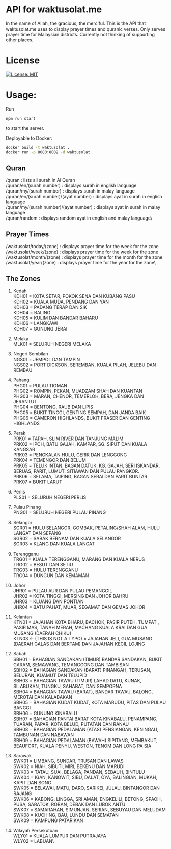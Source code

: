 # API for waktusolat.me

In the name of Allah, the gracious, the merciful.
This is the API that waktusolat.me uses to display prayer times and quranic verses. Only serves prayer time for Malaysian districts. Currently not thinking of supporting other places.

# License

[![License: MIT](https://img.shields.io/badge/License-MIT-yellow.svg)](https://opensource.org/licenses/MIT)

# Usage:

Run

```bash
npm run start
```

to start the server.

Deployable to Docker:

```bash
docker build -t waktusolat .
docker run -p 8080:8002 -d waktusolat
```

## Quran

/quran : lists all surah in Al Quran\
/quran/en/(surah number) : displays surah in english language\
/quran/my/(surah number) : displays surah in malay language\
/quran/en/(surah number)/(ayat number) : displays ayat in surah in english language\
/quran/my/(surah number)/(ayat number) : displays ayat in surah in malay language\
/quran/random : displays random ayat in english and malay language\

## Prayer Times

/waktusolat/today/(zone) : displays prayer time for the week for the zone\
/waktusolat/week/(zone) : displays prayer time for the week for the zone\
/waktusolat/month/(zone) : displays prayer time for the month for the zone\
/waktusolat/year/(zone) : displays prayer time for the year for the zone\

## The Zones

1. Kedah\
   KDH01 = KOTA SETAR, POKOK SENA DAN KUBANG PASU\
   KDH02 = KUALA MUDA, PENDANG DAN YAN\
   KDH03 = PADANG TERAP DAN SIK\
   KDH04 = BALING\
   KDH05 = KULIM DAN BANDAR BAHARU\
   KDH06 = LANGKAWI\
   KDH07 = GUNUNG JERAI

2. Melaka\
   MLK01 = SELURUH NEGERI MELAKA

3. Negeri Sembilan\
   NGS01 = JEMPOL DAN TAMPIN\
   NGS02 = PORT DICKSON, SEREMBAN, KUALA PILAH, JELEBU DAN REMBAU

4. Pahang\
   PHG01 = PULAU TIOMAN\
   PHG02 = ROMPIN, PEKAN, MUADZAM SHAH DAN KUANTAN\
   PHG03 = MARAN, CHENOR, TEMERLOH, BERA, JENGKA DAN JERANTUT\
   PHG04 = BENTONG, RAUB DAN LIPIS\
   PHG05 = BUKIT TINGGI, GENTING SEMPAH, DAN JANDA BAIK\
   PHG06 = CAMERON HIGHLANDS, BUKIT FRASER DAN GENTING HIGHLANDS

5. Perak\
   PRK01 = TAPAH, SLIM RIVER DAN TANJUNG MALIM\
   PRK02 = IPOH, BATU GAJAH, KAMPAR, SG. SIPUT DAN KUALA KANGSAR\
   PRK03 = PENGKALAN HULU, GERIK DAN LENGGONG\
   PRK04 = TEMENGOR DAN BELUM\
   PRK05 = TELUK INTAN, BAGAN DATUK, KG. GAJAH, SERI ISKANDAR, BERUAS, PARIT, LUMUT, SITIAWAN DAN PULAU PANGKOR.\
   PRK06 = SELAMA, TAIPING, BAGAN SERAI DAN PARIT BUNTAR\
   PRK07 = BUKIT LARUT

6. Perlis\
   PLS01 = SELURUH NEGERI PERLIS

7. Pulau Pinang\
   PNG01 = SELURUH NEGERI PULAU PINANG

8. Selangor\
   SGR01 = HULU SELANGOR, GOMBAK, PETALING/SHAH ALAM, HULU LANGAT DAN SEPANG\
   SGR02 = SABAK BERNAM DAN KUALA SELANGOR\
   SGR03 = KLANG DAN KUALA LANGAT

9. Terengganu\
   TRG01 = KUALA TERENGGANU, MARANG DAN KUALA NERUS\
   TRG02 = BESUT DAN SETIU\
   TRG03 = HULU TERENGGANU\
   TRG04 = DUNGUN DAN KEMAMAN

10. Johor\
    JHR01 = PULAU AUR DAN PULAU PEMANGGIL\
    JHR02 = KOTA TINGGI, MERSING DAN JOHOR BAHRU\
    JHR03 = KLUANG DAN PONTIAN\
    JHR04 = BATU PAHAT, MUAR, SEGAMAT DAN GEMAS JOHOR

11. Kelantan\
    KTN01 = JAJAHAN KOTA BHARU, BACHOK, PASIR PUTEH, TUMPAT , PASIR MAS, TANAH MERAH, MACHANG KUALA KRAI DAN GUA MUSANG (DAERAH CHIKU)\
    KTN03 <- (THIS IS NOT A TYPO) = JAJAHAN JELI, GUA MUSANG (DAERAH GALAS DAN BERTAM) DAN JAJAHAN KECIL LOJING

12. Sabah\
    SBH01 = BAHAGIAN SANDAKAN (TIMUR) BANDAR SANDAKAN, BUKIT GARAM, SEMAWANG, TEMANGGONG DAN TAMBISAN\
    SBH02 = BAHAGIAN SANDAKAN (BARAT) PINANGAH, TERUSAN, BELURAN, KUAMUT DAN TELUPID\
    SBH03 = BAHAGIAN TAWAU (TIMUR) LAHAD DATU, KUNAK, SILABUKAN, TUNGKU, SAHABAT, DAN SEMPORNA\
    SBH04 = BAHAGIAN TAWAU (BARAT), BANDAR TAWAU, BALONG, MEROTAI DAN KALABAKAN\
    SBH05 = BAHAGIAN KUDAT KUDAT, KOTA MARUDU, PITAS DAN PULAU BANGGI\
    SBH06 = GUNUNG KINABALU\
    SBH07 = BAHAGIAN PANTAI BARAT KOTA KINABALU, PENAMPANG, TUARAN, PAPAR, KOTA BELUD, PUTATAN DAN RANAU\
    SBH08 = BAHAGIAN PEDALAMAN (ATAS) PENSIANGAN, KENINGAU, TAMBUNAN DAN NABAWAN\
    SBH09 = BAHAGIAN PEDALAMAN (BAWAH) SIPITANG, MEMBAKUT, BEAUFORT, KUALA PENYU, WESTON, TENOM DAN LONG PA SIA

13. Sarawak\
    SWK01 = LIMBANG, SUNDAR, TRUSAN DAN LAWAS\
    SWK02 = NIAH, SIBUTI, MIRI, BEKENU DAN MARUDI\
    SWK03 = TATAU, SUAI, BELAGA, PANDAN, SEBAUH, BINTULU\
    SWK04 = IGAN, KANOWIT, SIBU, DALAT, OYA, BALINGIAN, MUKAH, KAPIT DAN SONG\
    SWK05 = BELAWAI, MATU, DARO, SARIKEI, JULAU, BINTANGOR DAN RAJANG\
    SWK06 = KABONG, LINGGA, SRI AMAN, ENGKELILI, BETONG, SPAOH, PUSA, SARATOK, ROBAN, DEBAK DAN LUBOK ANTU\
    SWK07 = SAMARAHAN, SIMUNJAN, SERIAN, SEBUYAU DAN MELUDAM\
    SWK08 = KUCHING, BAU, LUNDU DAN SEMATAN\
    SWK09 = KAMPUNG PATARIKAN

14. Wilayah Persekutuan\
    WLY01 = KUALA LUMPUR DAN PUTRAJAYA\
    WLY02 = LABUAN\
